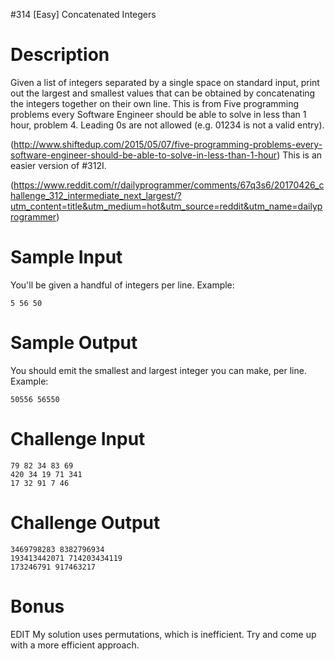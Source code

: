 #314 [Easy] Concatenated Integers

# Description
Given a list of integers separated by a single space on standard input, print out the largest and smallest values that can be obtained by concatenating the integers together on their own line. This is from Five programming problems every Software Engineer should be able to solve in less than 1 hour, problem 4. Leading 0s are not allowed (e.g. 01234 is not a valid entry). 

(http://www.shiftedup.com/2015/05/07/five-programming-problems-every-software-engineer-should-be-able-to-solve-in-less-than-1-hour)
This is an easier version of #312I.

(https://www.reddit.com/r/dailyprogrammer/comments/67q3s6/20170426_challenge_312_intermediate_next_largest/?utm_content=title&utm_medium=hot&utm_source=reddit&utm_name=dailyprogrammer)
# Sample Input
You'll be given a handful of integers per line. Example:


```
5 56 50
```
# Sample Output
You should emit the smallest and largest integer you can make, per line. Example:


```
50556 56550
```
# Challenge Input

```
79 82 34 83 69
420 34 19 71 341
17 32 91 7 46
```
# Challenge Output

```
3469798283 8382796934
193413442071 714203434119
173246791 917463217
```
# Bonus
EDIT My solution uses permutations, which is inefficient. Try and come up with a more efficient approach.

